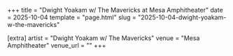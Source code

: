+++
title = "Dwight Yoakam w/ The Mavericks at Mesa Amphitheater"
date = 2025-10-04
template = "page.html"
slug = "2025-10-04-dwight-yoakam-w-the-mavericks"

[extra]
artist = "Dwight Yoakam w/ The Mavericks"
venue = "Mesa Amphitheater"
venue_url = ""
+++

